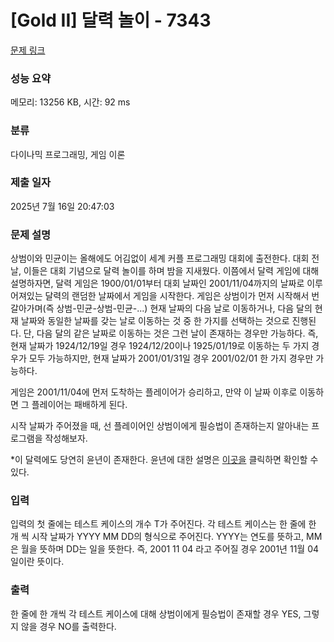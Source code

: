 # [Gold II] 달력 놀이 - 7343 

[문제 링크](https://www.acmicpc.net/problem/7343) 

### 성능 요약

메모리: 13256 KB, 시간: 92 ms

### 분류

다이나믹 프로그래밍, 게임 이론

### 제출 일자

2025년 7월 16일 20:47:03

### 문제 설명

<p>상범이와 민균이는 올해에도 어김없이 세계 커플 프로그래밍 대회에 출전한다. 대회 전 날, 이들은 대회 기념으로 달력 놀이를 하며 밤을 지새웠다. 이쯤에서 달력 게임에 대해 설명하자면, 달력 게임은 1900/01/01부터 대회 날짜인 2001/11/04까지의 날짜로 이루어져있는 달력의 랜덤한 날짜에서 게임을 시작한다. 게임은 상범이가 먼저 시작해서 번갈아가며(즉 상범-민균-상범-민균-...) 현재 날짜의 다음 날로 이동하거나, 다음 달의 현재 날짜와 동일한 날짜를 갖는 날로 이동하는 것 중 한 가지를 선택하는 것으로 진행된다. 단, 다음 달의 같은 날짜로 이동하는 것은 그런 날이 존재하는 경우만 가능하다. 즉, 현재 날짜가 1924/12/19일 경우 1924/12/20이나 1925/01/19로 이동하는 두 가지 경우가 모두 가능하지만, 현재 날짜가 2001/01/31일 경우 2001/02/01 한 가지 경우만 가능하다.</p>

<p>게임은 2001/11/04에 먼저 도착하는 플레이어가 승리하고, 만약 이 날짜 이후로 이동하면 그 플레이어는 패배하게 된다.</p>

<p>시작 날짜가 주어졌을 때, 선 플레이어인 상범이에게 필승법이 존재하는지 알아내는 프로그램을 작성해보자.</p>

<p>*이 달력에도 당연히 윤년이 존재한다. 윤년에 대한 설명은 <a href="/problem/2753" target="_blank">이곳을</a> 클릭하면 확인할 수 있다.</p>

### 입력 

 <p>입력의 첫 줄에는 테스트 케이스의 개수 T가 주어진다. 각 테스트 케이스는 한 줄에 한 개 씩 시작 날짜가 YYYY MM DD의 형식으로 주어진다. YYYY는 연도를 뜻하고, MM은 월을 뜻하며 DD는 일을 뜻한다. 즉, 2001 11 04 라고 주어질 경우 2001년 11월 04일이란 뜻이다.</p>

### 출력 

 <p>한 줄에 한 개씩 각 테스트 케이스에 대해 상범이에게 필승법이 존재할 경우 YES, 그렇지 않을 경우 NO를 출력한다.</p>

